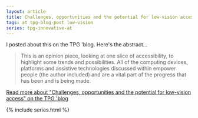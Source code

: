 ```yaml
---
layout: article
title: Challenges, opportunities and the potential for low-vision access
tags: at tpg-blog-post low-vision
series: tpg-innovative-at
---
```


I posted about this on the TPG 'blog. Here's the abstract...

> This is an opinion piece, looking at one slice of accessibility, to highlight some trends and possibilities. All of the computing devices, platforms and assistive technologies discussed within empower people (the author included) and are a vital part of the progress that has been and is being made.

[Read more about "Challenges, opportunities and the potential for low-vision access" on the TPG 'blog](https://developer.paciellogroup.com/blog/2017/07/challenges-opportunities-and-the-potential-for-low-vision-access/)

{% include series.html %}
